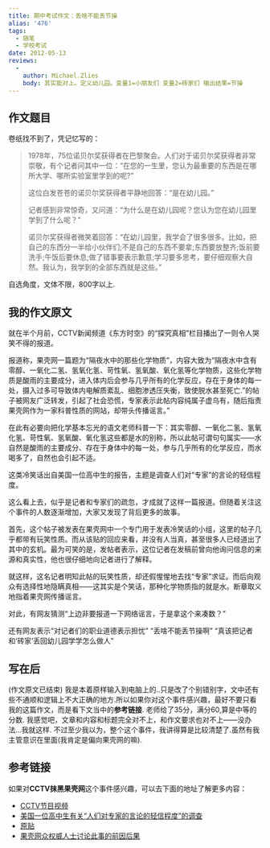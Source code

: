 ```yaml
---
title: 期中考试作文：丢啥不能丢节操
alias: '476'
tags:
  - 随笔
  - 学校考试
date: 2012-05-13
reviews:
  -
    author: Michael.Zlies
    body: 其实能对上。定义幼儿园。变量1=小朋友们 变量2=砖家们 输出结果=节操
---
```


## 作文题目

卷纸找不到了，凭记忆写的：

> 1978年，75位诺贝尔奖获得者在巴黎聚会。人们对于诺贝尔奖获得者非常崇敬，有个记者问其中一位：“在您的一生里，您认为最重要的东西是在哪所大学、哪所实验室里学到的呢?”
>
>   这位白发苍苍的诺贝尔奖获得者平静地回答：“是在幼儿园。”
>
>   记者感到非常惊奇，又问道：“为什么是在幼儿园呢？您认为您在幼儿园里学到了什么呢？”
>
>   诺贝尔奖获得者微笑着回答：“在幼儿园里，我学会了很多很多。比如，把自己的东西分一半给小伙伴们;不是自己的东西不要拿;东西要放整齐;饭前要洗手;午饭后要休息;做了错事要表示歉意;学习要多思考，要仔细观察大自然。我认为，我学到的全部东西就是这些。”

自选角度，文体不限，800字以上.

## 我的作文原文

就在半个月前，CCTV新闻频道《东方时空》的“探究真相”栏目播出了一则令人哭笑不得的报道。

报道称，果壳网一篇题为“隔夜水中的那些化学物质”，内容大致为“隔夜水中含有零醇、一氧化二氢、氢氧化氢、苛性氧、氢氧酸、氧化氢等化学物质，这些化学物质是酸雨的主要成分，进入体内后会参与几乎所有的化学反应，存在于身体的每一处，摄入过多可导致体内电解质紊乱、细胞渗透压失衡，致使脱水甚至死亡.”的帖子被网友广泛转发，引起了社会恐慌，专家表示此帖内容纯属子虚乌有，随后指责果壳网作为一家科普性质的网站，却带头传播谣言。”

在此有必要向把化学基本忘光的语文老师科普一下：其实零醇、一氧化二氢、氢氧化氢、苛性氧、氢氧酸、氧化氢这些都是水的别称，所以此帖可谓句句属实——水自然是酸雨的主要成分、存在于身体中的每一处，参与几乎所有的化学反应，而水喝多了，自然也会引起不适。

这类冷笑话出自美国一位高中生的报告，主题是调查人们对“专家”的言论的轻信程度。

这么看上去，似乎是记者和专家们的疏忽，才成就了这样一篇报道。但随着关注这个事件的人数逐渐增加，大家又发现了背后更多的故事。

首先，这个帖子被发表在果壳网中一个专门用于发表冷笑话的小组，这里的帖子几乎都带有玩笑性质。而从该贴的回应来看，并没有人当真，甚至很多人已经道出了其中的玄机。最为可笑的是，发帖者表示，这位记者在发稿前曾向他询问信息的来源和真实性，他也很仔细地向记者进行了解释。

就这样，这名记者明知此帖的玩笑性质，却还假惺惺地去找“专家”求证。而后向观众有选择性地隐瞒真相——这其实是个笑话，那种化学物质指的就是水。断章取义地指着果壳网传播谣言。

对此，有网友猜测“上边非要报道一下网络谣言，于是拿这个来凑数？”

还有网友表示“对记者们的职业道德表示担忧”
“丢啥不能丢节操啊”
“真该把记者和‘砖家’丢回幼儿园学学怎么做人”

## 写在后

(作文原文已结束)
我是本着原样输入到电脑上的..只是改了个别错别字，文中还有些不通顺和逻辑上不大正确的地方.所以如果你对这个事件感兴趣，最好不要只看我的这篇作文，而是看下文当中的**参考链接**.
老师给了35分，满分60,算是中等的分数.
我感觉吧，文章和内容和标题完全对不上，和作文要求也对不上——没办法&#8230;我就这样.
不过至少我以为，整个这个事件，我讲得算是比较清楚了.虽然有我主管意识在里面(我肯定是偏向果壳网的嘛).

## 参考链接

如果对**CCTV抹黑果壳网**这个事件感兴趣，可以去下面的地址了解更多内容：

*   [CCTV节目视频](http://news.cntv.cn/china/20120414/118077.shtml)
*   [美国一位高中生有关“人们对专家的言论的轻信程度”的调查](http://zh.wikipedia.org/wiki/%E4%B8%80%E6%B0%A7%E5%8C%96%E4%BA%8C%E6%B0%A2%E6%81%B6%E4%BD%9C%E5%89%A7)
*   [原贴](http://www.guokr.com/post/140450/)
*   [果壳网众权威人士讨论此事的前因后果](http://www.guokr.com/question/149796/)

